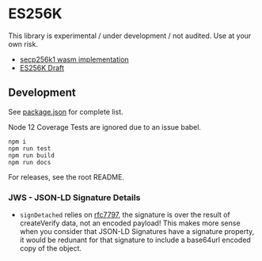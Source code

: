 # ES256K

This library is experimental / under development / not audited. Use at your own risk.

- [secp256k1 wasm implementation](https://github.com/bitauth/bitcoin-ts)
- [ES256K Draft](https://tools.ietf.org/html/draft-ietf-cose-webauthn-algorithms-01)

## Development

See [package.json](./package.json) for complete list.

Node 12 Coverage Tests are ignored due to an issue babel.

```
npm i
npm run test
npm run build
npm run docs
```

For releases, see the root README.

### JWS - JSON-LD Signature Details

- `signDetached` relies on [rfc7797](https://tools.ietf.org/html/rfc7797), the signature is over the result of createVerify data, not an encoded payload! This makes more sense when you consider that JSON-LD Signatures have a signature property, it would be redunant for that signature to include a base64url encoded copy of the object.
